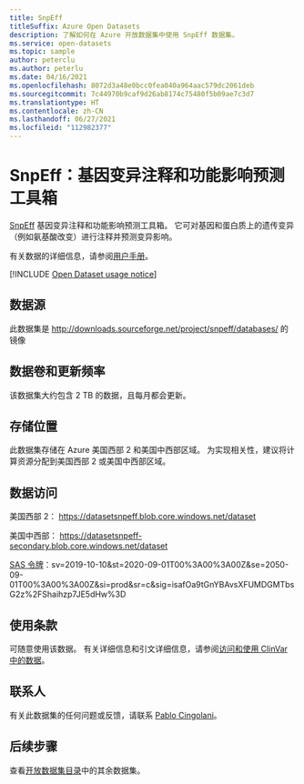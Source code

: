 ```yaml
---
title: SnpEff
titleSuffix: Azure Open Datasets
description: 了解如何在 Azure 开放数据集中使用 SnpEff 数据集。
ms.service: open-datasets
ms.topic: sample
author: peterclu
ms.author: peterlu
ms.date: 04/16/2021
ms.openlocfilehash: 8072d3a48e0bcc0fea040a964aac579dc2061deb
ms.sourcegitcommit: 7c44970b9caf9d26ab8174c75480f5b09ae7c3d7
ms.translationtype: HT
ms.contentlocale: zh-CN
ms.lasthandoff: 06/27/2021
ms.locfileid: "112982377"
---
```

# <a name="snpeff-genomic-variant-annotations-and-functional-effect-prediction-toolbox"></a>SnpEff：基因变异注释和功能影响预测工具箱

[SnpEff](https://pcingola.github.io/SnpEff/) 基因变异注释和功能影响预测工具箱。 它可对基因和蛋白质上的遗传变异（例如氨基酸改变）进行注释并预测变异影响。

有关数据的详细信息，请参阅[用户手册](https://pcingola.github.io/SnpEff/se_introduction/)。

[!INCLUDE [Open Dataset usage notice](../../includes/open-datasets-usage-note.md)]

## <a name="data-source"></a>数据源

此数据集是 http://downloads.sourceforge.net/project/snpeff/databases/ 的镜像

## <a name="data-volumes-and-update-frequency"></a>数据卷和更新频率

该数据集大约包含 2 TB 的数据，且每月都会更新。

## <a name="storage-location"></a>存储位置

此数据集存储在 Azure 美国西部 2 和美国中西部区域。 为实现相关性，建议将计算资源分配到美国西部 2 或美国中西部区域。

## <a name="data-access"></a>数据访问

美国西部 2： https://datasetsnpeff.blob.core.windows.net/dataset

美国中西部： https://datasetsnpeff-secondary.blob.core.windows.net/dataset

[SAS 令牌](../storage/common/storage-sas-overview.md)：sv=2019-10-10&st=2020-09-01T00%3A00%3A00Z&se=2050-09-01T00%3A00%3A00Z&si=prod&sr=c&sig=isafOa9tGnYBAvsXFUMDGMTbsG2z%2FShaihzp7JE5dHw%3D

## <a name="use-terms"></a>使用条款
可随意使用该数据。 有关详细信息和引文详细信息，请参阅[访问和使用 ClinVar 中的数据](https://pcingola.github.io/SnpEff/se_introduction/)。

## <a name="contact"></a>联系人

有关此数据集的任何问题或反馈，请联系 [Pablo Cingolani](http://www.linkedin.com/in/pablocingolani)。


## <a name="next-steps"></a>后续步骤

查看[开放数据集目录](dataset-catalog.md)中的其余数据集。
